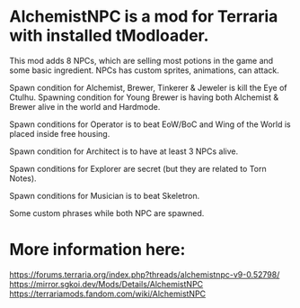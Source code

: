 # AlchemistNPC is a mod for Terraria with installed tModloader. 

This mod adds 8 NPCs, which are selling most potions in the game and some basic ingredient. NPCs has custom sprites, animations, can attack.

Spawn condition for Alchemist, Brewer, Tinkerer & Jeweler is kill the Eye of Ctulhu. Spawning condition for Young Brewer is having both Alchemist & Brewer alive in the world and Hardmode.

Spawn conditions for Operator is to beat EoW/BoC and Wing of the World is placed inside free housing.

Spawn condition for Architect is to have at least 3 NPCs alive.

Spawn conditions for Explorer are secret (but they are related to Torn Notes).

Spawn conditions for Musician is to beat Skeletron.

Some custom phrases while both NPC are spawned.

# More information here:

https://forums.terraria.org/index.php?threads/alchemistnpc-v9-0.52798/
https://mirror.sgkoi.dev/Mods/Details/AlchemistNPC
https://terrariamods.fandom.com/wiki/AlchemistNPC

